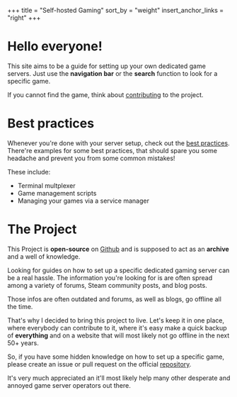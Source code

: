 +++
title = "Self-hosted Gaming"
sort_by = "weight"
insert_anchor_links = "right"
+++

# Hello everyone!

This site aims to be a guide for setting up your own dedicated game servers.
Just use the **navigation bar** or the **search** function to look for a specific game.

If you cannot find the game, think about [contributing](https://github.com/nukesor/selfhosted-gaming) to the project.


# Best practices

Whenever you're done with your server setup, check out the [best practices](/best-practices/).
There're examples for some best practices, that should spare you some headache and prevent you from some common mistakes!

These include:
- Terminal multplexer
- Game management scripts
- Managing your games via a service manager

# The Project

This Project is **open-source** on [Github](https://github.com/nukesor/selfhosted-gaming) and is supposed to act as an **archive** and a well of knowledge.

Looking for guides on how to set up a specific dedicated gaming server can be a real hassle.
The information you're looking for is are often spread among a variety of forums, Steam community posts, and blog posts.

Those infos are often outdated and forums, as well as blogs, go offline all the time.

That's why I decided to bring this project to live.
Let's keep it in one place, where everybody can contribute to it, where it's easy make a quick backup of **everything** and on a website that will most likely not go offline in the next 50+ years.


So, if you have some hidden knowledge on how to set up a specific game, please create an issue or pull request on the official [repository](https://github.com/nukesor/selfhosted-gaming).

It's very much appreciated an it'll most likely help many other desperate and annoyed game server operators out there.
